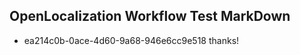 ## OpenLocalization Workflow Test MarkDown
* ea214c0b-0ace-4d60-9a68-946e6cc9e518 thanks!

<!--HONumber=Oct16_HO2-->


